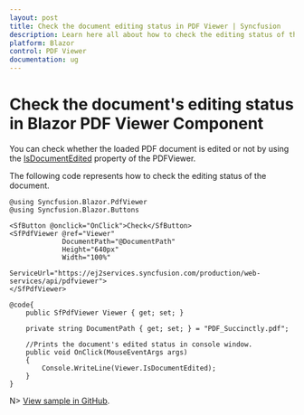 ```yaml
---
layout: post
title: Check the document editing status in PDF Viewer | Syncfusion
description: Learn here all about how to check the editing status of the document in Syncfusion Blazor PDF Viewer component.
platform: Blazor
control: PDF Viewer
documentation: ug
---
```


# Check the document's editing status in Blazor PDF Viewer Component

You can check whether the loaded PDF document is edited or not by using the [IsDocumentEdited](https://help.syncfusion.com/cr/blazor/Syncfusion.Blazor.PdfViewer.PdfViewerBase.html#Syncfusion_Blazor_PdfViewer_PdfViewerBase_IsDocumentEdited) property of the PDFViewer.

The following code represents how to check the editing status of the document.

```cshtml
@using Syncfusion.Blazor.PdfViewer
@using Syncfusion.Blazor.Buttons

<SfButton @onclick="OnClick">Check</SfButton>
<SfPdfViewer @ref="Viewer" 
             DocumentPath="@DocumentPath" 
             Height="640px" 
             Width="100%" 
             ServiceUrl="https://ej2services.syncfusion.com/production/web-services/api/pdfviewer">
</SfPdfViewer>

@code{
    public SfPdfViewer Viewer { get; set; }

    private string DocumentPath { get; set; } = "PDF_Succinctly.pdf";

    //Prints the document's edited status in console window.
    public void OnClick(MouseEventArgs args)
    {
        Console.WriteLine(Viewer.IsDocumentEdited);
    }
}
```

N> [View sample in GitHub](https://github.com/SyncfusionExamples/blazor-pdf-viewer-classic-examples/tree/master/Common/Document%20editing%20status).